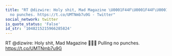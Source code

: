 ```yaml
---
title: "RT @dizwire: Holy shit, Mad Magazine \U0001F44F\U0001F44F\U0001F44F\nPulling
  no punches. https://t.co/UMTNmb7u9G - Twitter"
social_network: twitter
is_quote_status: 'False'
id_str: '1048215215966285824'
---
```


RT @dizwire: Holy shit, Mad Magazine 👏👏👏
Pulling no punches. https://t.co/UMTNmb7u9G